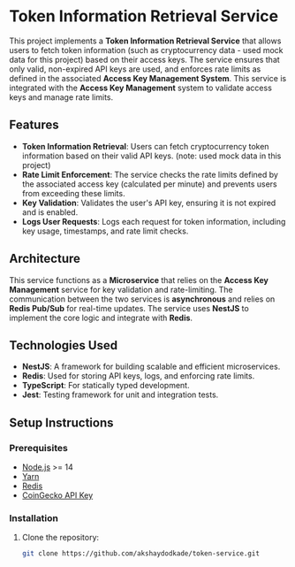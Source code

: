 # Token Information Retrieval Service

This project implements a **Token Information Retrieval Service** that allows users to fetch token information (such as cryptocurrency data - used mock data for this project) based on their access keys. The service ensures that only valid, non-expired API keys are used, and enforces rate limits as defined in the associated **Access Key Management System**. This service is integrated with the **Access Key Management** system to validate access keys and manage rate limits.

## Features

- **Token Information Retrieval**: Users can fetch cryptocurrency token information based on their valid API keys. (note: used mock data in this project)
- **Rate Limit Enforcement**: The service checks the rate limits defined by the associated access key (calculated per minute) and prevents users from exceeding these limits.
- **Key Validation**: Validates the user's API key, ensuring it is not expired and is enabled.
- **Logs User Requests**: Logs each request for token information, including key usage, timestamps, and rate limit checks.
  
## Architecture

This service functions as a **Microservice** that relies on the **Access Key Management** service for key validation and rate-limiting. The communication between the two services is **asynchronous** and relies on **Redis Pub/Sub** for real-time updates. The service uses **NestJS** to implement the core logic and integrate with **Redis**.

## Technologies Used

- **NestJS**: A framework for building scalable and efficient microservices.
- **Redis**: Used for storing API keys, logs, and enforcing rate limits.
- **TypeScript**: For statically typed development.
- **Jest**: Testing framework for unit and integration tests.

## Setup Instructions

### Prerequisites
- [Node.js](https://nodejs.org/en/) >= 14
- [Yarn](https://yarnpkg.com/)
- [Redis](https://redis.io/)
- [CoinGecko API Key](https://www.coingecko.com/en/api)

### Installation

1. Clone the repository:
   ```bash
   git clone https://github.com/akshaydodkade/token-service.git
